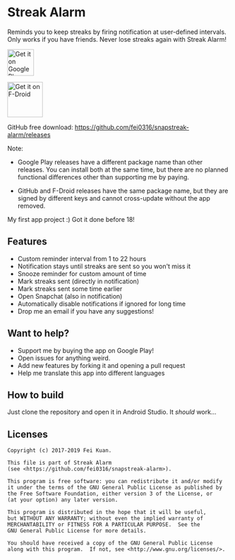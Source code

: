 # Streak Alarm
Reminds you to keep streaks by firing notification at user-defined intervals. Only works if you have friends.
Never lose streaks again with Streak Alarm!

<a href='https://play.google.com/store/apps/details?id=com.iatfei.streakalarm.play'><img alt='Get it on Google Play' src='https://play.google.com/intl/en_us/badges/images/generic/en_badge_web_generic.png' height=60/></a>

[<img src="https://f-droid.org/badge/get-it-on.png"       alt="Get it on F-Droid"       height="80">](https://f-droid.org/app/com.iatfei.streakalarm)


GitHub free download: <a href='https://github.com/fei0316/snapstreak-alarm/releases'>https://github.com/fei0316/snapstreak-alarm/releases</a>


Note:

 * Google Play releases have a different package name than other releases. You can install both at the same time, but there are no planned functional differences other than supporting me by paying. 

 * GitHub and F-Droid releases have the same package name, but they are signed by different keys and cannot cross-update without the app removed.


My first app project :) Got it done before 18!

## Features
* Custom reminder interval from 1 to 22 hours
* Notification stays until streaks are sent so you won't miss it
* Snooze reminder for custom amount of time
* Mark streaks sent (directly in notification)
* Mark streaks sent some time earlier
* Open Snapchat (also in notification)
* Automatically disable notifications if ignored for long time
* Drop me an email if you have any suggestions!

## Want to help?
* Support me by buying the app on Google Play!
* Open issues for anything weird.
* Add new features by forking it and opening a pull request
* Help me translate this app into different languages

## How to build
Just clone the repository and open it in Android Studio. It *should* work...

## Licenses
```
Copyright (c) 2017-2019 Fei Kuan.

This file is part of Streak Alarm
(see <https://github.com/fei0316/snapstreak-alarm>).

This program is free software: you can redistribute it and/or modify
it under the terms of the GNU General Public License as published by
the Free Software Foundation, either version 3 of the License, or
(at your option) any later version.

This program is distributed in the hope that it will be useful,
but WITHOUT ANY WARRANTY; without even the implied warranty of
MERCHANTABILITY or FITNESS FOR A PARTICULAR PURPOSE.  See the
GNU General Public License for more details.

You should have received a copy of the GNU General Public License
along with this program.  If not, see <http://www.gnu.org/licenses/>.
```
